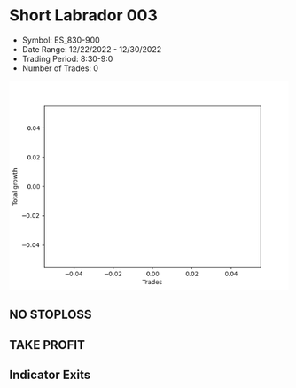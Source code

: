 # Short Labrador 003 
- Symbol: ES_830-900
- Date Range: 12/22/2022 - 12/30/2022
- Trading Period: 8:30-9:0
- Number of Trades: 0

![Plot](ShortLabrador003ES_830-900.png)
## NO STOPLOSS














## TAKE PROFIT











## Indicator Exits

